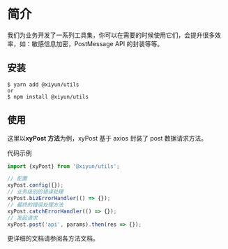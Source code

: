 
# 简介

我们为业务开发了一系列工具集，你可以在需要的时候使用它们，会提升很多效率，如：敏感信息加密，PostMessage API 的封装等等。

## 安装

```shell
$ yarn add @xiyun/utils
or
$ npm install @xiyun/utils
```

## 使用

这里以**xyPost 方法**为例，xyPost 基于 axios 封装了 post 数据请求方法。

代码示例
```js
import {xyPost} from '@xiyun/utils';

// 配置
xyPost.config({});
// 业务级别的错误处理
xyPost.bizErrorHandler(() => {});
// 最终的错误处理方法
xyPost.catchErrorHandler(() => {});
// 发起请求
xyPost.post('api', params).then(res => {});
```

更详细的文档请参阅各方法文档。
